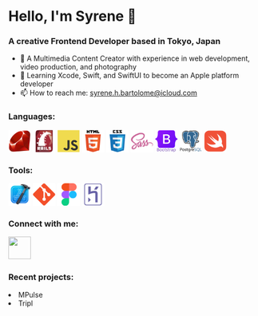 ### <h1>Hello, I'm Syrene 👋</h1>

<h3>A creative Frontend Developer based in Tokyo, Japan</h3>

- 🎨 A Multimedia Content Creator with experience in web development, video production, and photography
- 🌱 Learning Xcode, Swift, and SwiftUI to become an Apple platform developer
- 📫 How to reach me: syrene.h.bartolome@icloud.com 

<h3>Languages:</h3>
<div class="inline">
<a href = "https://www.ruby-lang.org/en/"><img src = "https://raw.githubusercontent.com/devicons/devicon/master/icons/ruby/ruby-original.svg" width="45" height="45" /></a>
<a href = "https://rubyonrails.org/"><img src = "https://raw.githubusercontent.com/devicons/devicon/master/icons/rails/rails-original-wordmark.svg" width="45" height="45" /></a>
<a href = "https://www.w3schools.com/js/default.asp"><img src = "https://raw.githubusercontent.com/devicons/devicon/master/icons/javascript/javascript-original.svg" width="45" height="45" /></a>
<a href = "https://www.w3schools.com/html/default.asp"><img src = "https://raw.githubusercontent.com/devicons/devicon/master/icons/html5/html5-original-wordmark.svg" width="45" height="45" /></a>
<a href = "https://www.w3schools.com/css/default.asp"><img src = "https://raw.githubusercontent.com/devicons/devicon/master/icons/css3/css3-original-wordmark.svg" width="45" height="45" /></a>
<a href = "https://www.w3schools.com/sass/default.php"><img src = "https://github.com/devicons/devicon/blob/master/icons/sass/sass-original.svg" width="45" height="45" /></a>
<a href = "https://getbootstrap.com/"><img src = "https://raw.githubusercontent.com/devicons/devicon/master/icons/bootstrap/bootstrap-original-wordmark.svg" width="45" height="45" /></a>
<a href = "https://www.postgresql.org/"><img src = "https://raw.githubusercontent.com/devicons/devicon/master/icons/postgresql/postgresql-original-wordmark.svg" width="45" height="45" /></a>
<a href = "https://developer.apple.com/swift/"><img src = "https://github.com/devicons/devicon/blob/master/icons/swift/swift-original.svg" width="45" height="45" /></a>

<h3>Tools:</h3>
<a href = "https://developer.apple.com/xcode/"><img src = "https://github.com/devicons/devicon/blob/master/icons/xcode/xcode-original.svg" width="45" height="45" /></a>
<a href = "https://git-scm.com/"><img src = "https://github.com/devicons/devicon/blob/master/icons/git/git-original.svg" width="45" height="45" /></a>
<a href = "https://www.figma.com/"><img src = "https://github.com/devicons/devicon/blob/master/icons/figma/figma-original.svg" width="45" height="45" /></a>
<a href = "https://www.heroku.com/"><img src = "https://github.com/devicons/devicon/blob/master/icons/heroku/heroku-original.svg" width="45" height="45" /></a>
</div>

<h3>Connect with me:</h3>
<a href = "https://www.linkedin.com/in/syrene-h-bartolome/"><img src = "https://raw.githubusercontent.com/rahuldkjain/github-profile-readme-generator/master/src/images/icons/Social/linked-in-alt.svg" width="45" height="45" /></a>
</div>

<h3>Recent projects:</h3>
<li><a href = "https://www.m-pulse.live/" style = "text-decoration:none" >MPulse</a></li>
<li><a href = "https://tripl-komegi1215-c3f7a7733216.herokuapp.com/" style = "text-decoration:none" >Tripl</a></li>
<!--
**shb1383/shb1383** is a ✨ _special_ ✨ repository because its `README.md` (this file) appears on your GitHub profile.

Here are some ideas to get you started:

- 🔭 I’m currently working on ...
- 🌱 I’m currently learning ...
- 👯 I’m looking to collaborate on ...
- 🤔 I’m looking for help with ...
- 💬 Ask me about ...
- 📫 How to reach me: ...
- 😄 Pronouns: ...
- ⚡ Fun fact: ...
-->

